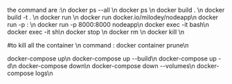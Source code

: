 the command are :\n
docker ps --all \n
docker ps \n
docker build . \n
docker build -t <name> . \n
docker run <name>\n
docker run docker.io/milodey/nodeapp\n
docker run -p <local-port>:<docker-port> <name>\n
docker run -p 8000:8000 nodeapp\n
docker exec -it <container-id> bash\n
docker exec -it <container-id> sh\n
docker stop <container-id>\n
docker rm <container-id>\n
docker kill <container-id>\n


#to kill all the container \n
command : docker container prune\n

docker-compose up\n
docker-compose up --build\n
docker-compose up -d\n
docker-compose down\n
docker-compose down --volumes\n
docker-compose logs\n


